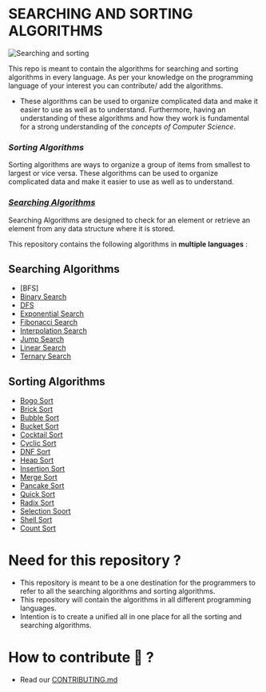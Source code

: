 # SEARCHING AND SORTING ALGORITHMS

![Searching and sorting](https://user-images.githubusercontent.com/91843271/191082254-748a2062-70a5-41b5-80fa-ed0d8681ecb4.png)

This repo is meant to contain the algorithms for searching and sorting algorithms in every language. As per your knowledge on the programming language of your interest you can contribute/ add the algorithms.


- These algorithms can be used to organize complicated data and make it easier to use as well as to understand. Furthermore, having an understanding of these algorithms and how they work is fundamental for a strong understanding of the *concepts of Computer Science*.


### *Sorting Algorithms*

Sorting algorithms are ways to organize a group of items from smallest to largest or vice versa. These algorithms can be used to organize complicated data and make it easier to use as well as to understand.

### <u>*Searching Algorithms*</u>
Searching Algorithms are designed to check for an element or retrieve an element from any data structure where it is stored.

This repository contains the following algorithms in **multiple languages** :


## Searching Algorithms
- [BFS]
- [Binary Search](https://github.com/4N1Z/Sorting-Searching-Algorithms/tree/main/Searching/Binary-Search)
- [DFS](https://github.com/4N1Z/Sorting-Searching-Algorithms/tree/main/Searching/DFS)
- [Exponential Search](https://github.com/Jovin247/Sorting-Searching-Algorithms/tree/main/Searching/Exponential-Search)
- [Fibonacci Search](https://github.com/4N1Z/Sorting-Searching-Algorithms/tree/main/Searching/Fibonacci%20Search)
- [Interpolation Search](https://github.com/4N1Z/Sorting-Searching-Algorithms/tree/main/Searching/Interpolation-Search)
- [Jump Search](https://github.com/4N1Z/Sorting-Searching-Algorithms/tree/main/Searching/Jump-Search) 
- [Linear Search](https://github.com/4N1Z/Sorting-Searching-Algorithms/tree/main/Searching/Linear-Search)
- [Ternary Search](https://github.com/Jovin247/Sorting-Searching-Algorithms/tree/main/Searching/Ternary-Search)

## Sorting Algorithms
- [Bogo Sort](https://github.com/4N1Z/Sorting-Searching-Algorithms/tree/main/Sorting/Bogo%20Sort)
- [Brick Sort](https://github.com/Jovin247/Sorting-Searching-Algorithms/tree/main/Sorting/BrickSort)
- [Bubble Sort](https://github.com/4N1Z/Sorting-Searching-Algorithms/tree/main/Sorting/Bubble%20Sort)
- [Bucket Sort](https://github.com/4N1Z/Sorting-Searching-Algorithms/tree/main/Sorting/Bucket-Sort)
- [Cocktail Sort](https://github.com/Jovin247/Sorting-Searching-Algorithms/tree/main/Sorting/Cocktail%20Sort)
- [Cyclic Sort](https://github.com/Jovin247/Sorting-Searching-Algorithms/tree/main/Sorting/CyclicSort)
- [DNF Sort](https://github.com/Jovin247/Sorting-Searching-Algorithms/tree/main/Sorting/DNF%20Sort)
- [Heap Sort](https://github.com/Jovin247/Sorting-Searching-Algorithms/tree/main/Sorting/Heap%20Sort)
- [Insertion Sort](https://github.com/4N1Z/Sorting-Searching-Algorithms/tree/main/Sorting/Insertion%20Sort)
- [Merge Sort](https://github.com/4N1Z/Sorting-Searching-Algorithms/tree/main/Sorting/Merge-Sort)
- [Pancake Sort](https://github.com/Jovin247/Sorting-Searching-Algorithms/tree/main/Sorting/Pancake%20Sorting)
- [Quick Sort](https://github.com/4N1Z/Sorting-Searching-Algorithms/tree/main/Sorting/Quick%20Sort)
- [Radix Sort](https://github.com/4N1Z/Sorting-Searching-Algorithms/tree/main/Sorting/Radix%20Sort)
- [Selection Soort](https://github.com/4N1Z/Sorting-Searching-Algorithms/tree/main/Sorting)
- [Shell Sort](https://github.com/Jovin247/Sorting-Searching-Algorithms/tree/main/Sorting/Shell%20Sort)
- [Count Sort](https://github.com/4N1Z/Sorting-Searching-Algorithms/tree/main/Sorting/countsort)


# Need for this repository ? 
- This repository is meant to be a one destination for the programmers to refer to all the searching algorithms and sorting algorithms. 
- This repository will contain the algorithms in all different programming languages.
- Intention is to create a unified all in one place for all the sorting and searching algorithms.

# How to contribute 🤔 ?
- Read our [CONTRIBUTING.md](https://github.com/4N1Z/Sorting-Searching-Algorithms/blob/main/CONTRIBUTING.md)

